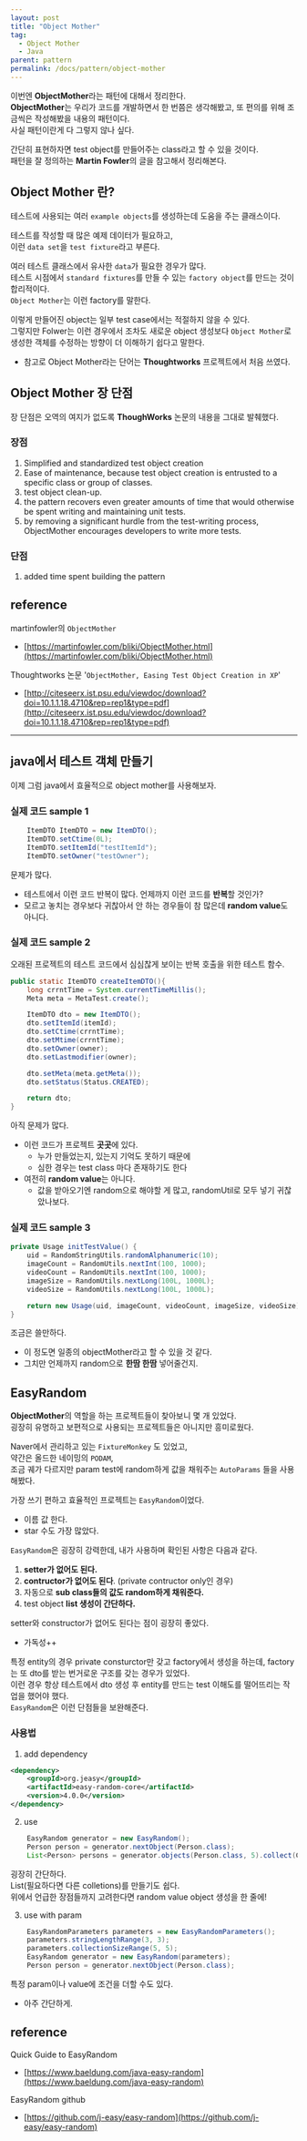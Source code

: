 ```yaml
---
layout: post
title: "Object Mother"
tag:
  - Object Mother
  - Java
parent: pattern
permalink: /docs/pattern/object-mother
---
```


이번엔 **ObjectMother**라는 패턴에 대해서 정리한다.  
**ObjectMother**는 우리가 코드를 개발하면서 한 번쯤은 생각해봤고, 또 편의를 위해 조금씩은 작성해봤을 내용의 패턴이다.  
사실 패턴이란게 다 그렇지 않나 싶다.

간단히 표현하자면 test object를 만들어주는 class라고 할 수 있을 것이다.  
패턴을 잘 정의하는 **Martin Fowler**의 글을 참고해서 정리해본다.

## Object Mother 란?

테스트에 사용되는 여러 `example objects`를 생성하는데 도움을 주는 클래스이다.  

테스트를 작성할 때 많은 예제 데이터가 필요하고,  
이런 `data set`을 `test fixture`라고 부른다.

여러 테스트 클래스에서 유사한 `data`가 필요한 경우가 많다.  
테스트 시점에서 `standard fixtures`를 만들 수 있는 `factory object`를 만드는 것이 합리적이다.  
`Object Mother`는 이런 factory를 말한다.

이렇게 만들어진 object는 일부 test case에서는 적절하지 않을 수 있다.  
그렇지만 Folwer는 이런 경우에서 조차도 새로운 object 생성보다 `Object Mother`로 생성한 객체를 수정하는 방향이 더 이해하기 쉽다고 말한다.  

- 참고로 Object Mother라는 단어는 **Thoughtworks** 프로젝트에서 처음 쓰였다.


## Object Mother 장 단점

장 단점은 오역의 여지가 없도록 **ThoughWorks** 논문의 내용을 그대로 발췌했다.

### 장점

1. Simplified and standardized test object creation
2. Ease of maintenance, because test object creation is entrusted to a specific class or group of classes.
3. test object clean-up.
4. the pattern recovers even greater amounts of time that would otherwise be spent writing and maintaining unit tests.
5. by removing a significant hurdle from the test-writing process, ObjectMother encourages developers to write more tests.

### 단점

1. added time spent building the pattern


## reference

martinfowler의 `ObjectMother`
- [https://martinfowler.com/bliki/ObjectMother.html](https://martinfowler.com/bliki/ObjectMother.html)  

Thoughtworks 논문 '`ObjectMother, Easing Test Object Creation in XP`'
- [http://citeseerx.ist.psu.edu/viewdoc/download?doi=10.1.1.18.4710&rep=rep1&type=pdf](http://citeseerx.ist.psu.edu/viewdoc/download?doi=10.1.1.18.4710&rep=rep1&type=pdf)


---


## java에서 테스트 객체 만들기

이제 그럼 java에서 효율적으로 object mother를 사용해보자.

### 실제 코드 sample 1

```java
    ItemDTO ItemDTO = new ItemDTO();
    ItemDTO.setCtime(0L);
    ItemDTO.setItemId("testItemId");
    ItemDTO.setOwner("testOwner");
```

문제가 많다.
- 테스트에서 이런 코드 반복이 많다. 언제까지 이런 코드를 **반복**할 것인가?
- 모르고 놓치는 경우보다 귀찮아서 안 하는 경우들이 참 많은데 **random value**도 아니다.

### 실제 코드 sample 2

오래된 프로젝트의 테스트 코드에서 심심찮게 보이는 반복 호출을 위한 테스트 함수.

```java
public static ItemDTO createItemDTO(){
    long crrntTime = System.currentTimeMillis();
    Meta meta = MetaTest.create();

    ItemDTO dto = new ItemDTO();
    dto.setItemId(itemId);
    dto.setCtime(crrntTime);
    dto.setMtime(crrntTime);
    dto.setOwner(owner);
    dto.setLastmodifier(owner);

    dto.setMeta(meta.getMeta());
    dto.setStatus(Status.CREATED);

    return dto;
}
```

아직 문제가 많다.
- 이런 코드가 프로젝트 **곳곳**에 있다.
  - 누가 만들었는지, 있는지 기억도 못하기 때문에
  - 심한 경우는 test class 마다 존재하기도 한다
- 여전히 **random value**는 아니다.
  - 값을 받아오기엔 random으로 해야할 게 많고, randomUtil로 모두 넣기 귀찮았나보다.

### 실제 코드 sample 3

```java
private Usage initTestValue() {
    uid = RandomStringUtils.randomAlphanumeric(10);
    imageCount = RandomUtils.nextInt(100, 1000);
    videoCount = RandomUtils.nextInt(100, 1000);
    imageSize = RandomUtils.nextLong(100L, 1000L);
    videoSize = RandomUtils.nextLong(100L, 1000L);

    return new Usage(uid, imageCount, videoCount, imageSize, videoSize);
}
```

조금은 쓸만하다.
- 이 정도면 일종의 objectMother라고 할 수 있을 것 같다.
- 그치만 언제까지 random으로 **한땀 한땀** 넣어줄건지.


## EasyRandom

**ObjectMother**의 역할을 하는 프로젝트들이 찾아보니 몇 개 있었다.  
굉장히 유명하고 보편적으로 사용되는 프로젝트들은 아니지만 흥미로웠다.

Naver에서 관리하고 있는 `FixtureMonkey` 도 있었고,  
약간은 올드한 네이밍의 `PODAM`,  
조금 궤가 다르지만 param test에 random하게 값을 채워주는 `AutoParams` 들을 사용해봤다.

가장 쓰기 편하고 효율적인 프로젝트는 `EasyRandom`이었다.
- 이름 값 한다.
- star 수도 가장 많았다.

`EasyRandom`은 굉장히 강력한데, 내가 사용하며 확인된 사항은 다음과 같다.
1. **setter가 없어도 된다.**
2. **contructor가 없어도 된다**. (private contructor only인 경우)
3. 자동으로 **sub class들의 값도 random하게 채워준다.**
4. test object **list 생성이 간단하다.**

setter와 constructor가 없어도 된다는 점이 굉장히 좋았다.
- 가독성++

특정 entity의 경우 private consturctor만 갖고 factory에서 생성을 하는데, factory는 또 dto를 받는 번거로운 구조를 갖는 경우가 있었다.  
이런 경우 항상 테스트에서 dto 생성 후 entity를 만드는 test 이해도를 떨어뜨리는 작업을 했어야 했다.  
`EasyRandom`은 이런 단점들을 보완해준다.

### 사용법

1. add dependency

```xml
<dependency>
    <groupId>org.jeasy</groupId>
    <artifactId>easy-random-core</artifactId>
    <version>4.0.0</version>
</dependency>
```

2. use

```java
    EasyRandom generator = new EasyRandom();
    Person person = generator.nextObject(Person.class);
    List<Person> persons = generator.objects(Person.class, 5).collect(Collectors.toList());
```

굉장히 간단하다.  
List(필요하다면 다른 colletions)를 만들기도 쉽다.  
위에서 언급한 장점들까지 고려한다면 random value object 생성을 한 줄에!

3. use with param

```java
    EasyRandomParameters parameters = new EasyRandomParameters();
    parameters.stringLengthRange(3, 3);
    parameters.collectionSizeRange(5, 5);
    EasyRandom generator = new EasyRandom(parameters);
    Person person = generator.nextObject(Person.class);
```

특정 param이나 value에 조건을 더할 수도 있다.  
- 아주 간단하게.


## reference

Quick Guide to EasyRandom
- [https://www.baeldung.com/java-easy-random](https://www.baeldung.com/java-easy-random)

EasyRandom github
- [https://github.com/j-easy/easy-random](https://github.com/j-easy/easy-random)
